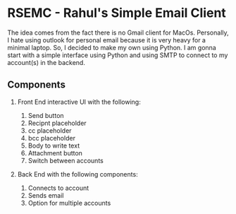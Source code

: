 # RSEMC - Rahul's Simple Email Client

The idea comes from the fact there is no Gmail client for MacOs. Personally, I hate using outlook for personal email because
it is very heavy for a minimal laptop. So, I decided to make my own using Python. 
I am gonna start with a simple interface using Python and using SMTP to connect to my account(s) in the backend. 

## Components 
1. Front End interactive UI with the following:
    1. Send button
    2. Recipnt placeholder
    3. cc placeholder
    4. bcc placeholder
    5. Body to write text
    6. Attachment button
    7. Switch between accounts

2. Back End with the following components:
    1. Connects to account
    2. Sends email
    3. Option for multiple accounts
